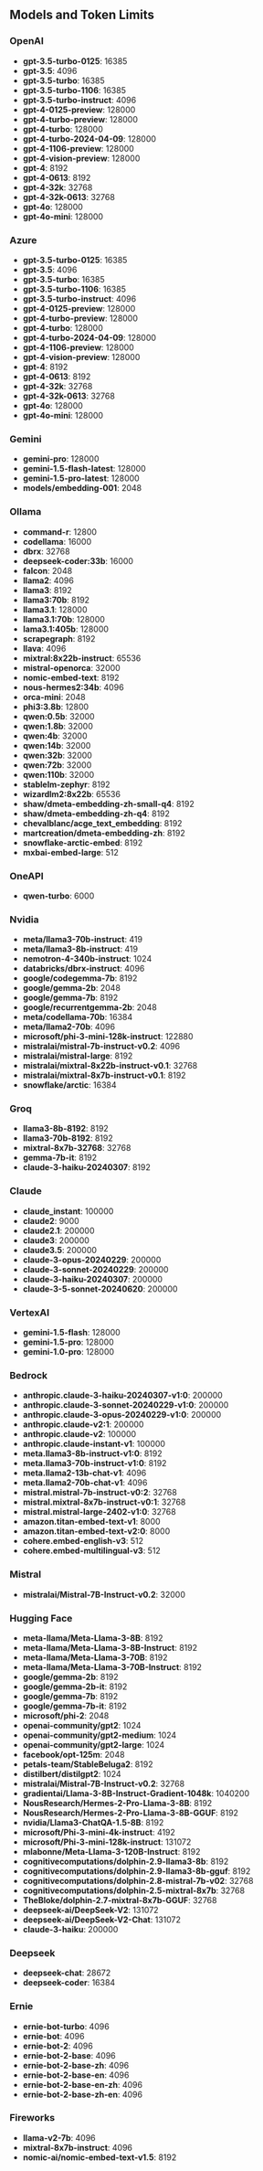 ## Models and Token Limits

### OpenAI
- **gpt-3.5-turbo-0125**: 16385
- **gpt-3.5**: 4096
- **gpt-3.5-turbo**: 16385
- **gpt-3.5-turbo-1106**: 16385
- **gpt-3.5-turbo-instruct**: 4096
- **gpt-4-0125-preview**: 128000
- **gpt-4-turbo-preview**: 128000
- **gpt-4-turbo**: 128000
- **gpt-4-turbo-2024-04-09**: 128000
- **gpt-4-1106-preview**: 128000
- **gpt-4-vision-preview**: 128000
- **gpt-4**: 8192
- **gpt-4-0613**: 8192
- **gpt-4-32k**: 32768
- **gpt-4-32k-0613**: 32768
- **gpt-4o**: 128000
- **gpt-4o-mini**: 128000

### Azure
- **gpt-3.5-turbo-0125**: 16385
- **gpt-3.5**: 4096
- **gpt-3.5-turbo**: 16385
- **gpt-3.5-turbo-1106**: 16385
- **gpt-3.5-turbo-instruct**: 4096
- **gpt-4-0125-preview**: 128000
- **gpt-4-turbo-preview**: 128000
- **gpt-4-turbo**: 128000
- **gpt-4-turbo-2024-04-09**: 128000
- **gpt-4-1106-preview**: 128000
- **gpt-4-vision-preview**: 128000
- **gpt-4**: 8192
- **gpt-4-0613**: 8192
- **gpt-4-32k**: 32768
- **gpt-4-32k-0613**: 32768
- **gpt-4o**: 128000
- **gpt-4o-mini**: 128000

### Gemini
- **gemini-pro**: 128000
- **gemini-1.5-flash-latest**: 128000
- **gemini-1.5-pro-latest**: 128000
- **models/embedding-001**: 2048

### Ollama
- **command-r**: 12800
- **codellama**: 16000
- **dbrx**: 32768
- **deepseek-coder:33b**: 16000
- **falcon**: 2048
- **llama2**: 4096
- **llama3**: 8192
- **llama3:70b**: 8192
- **llama3.1**: 128000
- **llama3.1:70b**: 128000
- **lama3.1:405b**: 128000
- **scrapegraph**: 8192
- **llava**: 4096
- **mixtral:8x22b-instruct**: 65536
- **mistral-openorca**: 32000
- **nomic-embed-text**: 8192
- **nous-hermes2:34b**: 4096
- **orca-mini**: 2048
- **phi3:3.8b**: 12800
- **qwen:0.5b**: 32000
- **qwen:1.8b**: 32000
- **qwen:4b**: 32000
- **qwen:14b**: 32000
- **qwen:32b**: 32000
- **qwen:72b**: 32000
- **qwen:110b**: 32000
- **stablelm-zephyr**: 8192
- **wizardlm2:8x22b**: 65536
- **shaw/dmeta-embedding-zh-small-q4**: 8192
- **shaw/dmeta-embedding-zh-q4**: 8192
- **chevalblanc/acge_text_embedding**: 8192
- **martcreation/dmeta-embedding-zh**: 8192
- **snowflake-arctic-embed**: 8192
- **mxbai-embed-large**: 512

### OneAPI
- **qwen-turbo**: 6000

### Nvidia
- **meta/llama3-70b-instruct**: 419
- **meta/llama3-8b-instruct**: 419
- **nemotron-4-340b-instruct**: 1024
- **databricks/dbrx-instruct**: 4096
- **google/codegemma-7b**: 8192
- **google/gemma-2b**: 2048
- **google/gemma-7b**: 8192
- **google/recurrentgemma-2b**: 2048
- **meta/codellama-70b**: 16384
- **meta/llama2-70b**: 4096
- **microsoft/phi-3-mini-128k-instruct**: 122880
- **mistralai/mistral-7b-instruct-v0.2**: 4096
- **mistralai/mistral-large**: 8192
- **mistralai/mixtral-8x22b-instruct-v0.1**: 32768
- **mistralai/mixtral-8x7b-instruct-v0.1**: 8192
- **snowflake/arctic**: 16384

### Groq
- **llama3-8b-8192**: 8192
- **llama3-70b-8192**: 8192
- **mixtral-8x7b-32768**: 32768
- **gemma-7b-it**: 8192
- **claude-3-haiku-20240307**: 8192

### Claude
- **claude_instant**: 100000
- **claude2**: 9000
- **claude2.1**: 200000
- **claude3**: 200000
- **claude3.5**: 200000
- **claude-3-opus-20240229**: 200000
- **claude-3-sonnet-20240229**: 200000
- **claude-3-haiku-20240307**: 200000
- **claude-3-5-sonnet-20240620**: 200000

### VertexAI
- **gemini-1.5-flash**: 128000
- **gemini-1.5-pro**: 128000
- **gemini-1.0-pro**: 128000

### Bedrock
- **anthropic.claude-3-haiku-20240307-v1:0**: 200000
- **anthropic.claude-3-sonnet-20240229-v1:0**: 200000
- **anthropic.claude-3-opus-20240229-v1:0**: 200000
- **anthropic.claude-v2:1**: 200000
- **anthropic.claude-v2**: 100000
- **anthropic.claude-instant-v1**: 100000
- **meta.llama3-8b-instruct-v1:0**: 8192
- **meta.llama3-70b-instruct-v1:0**: 8192
- **meta.llama2-13b-chat-v1**: 4096
- **meta.llama2-70b-chat-v1**: 4096
- **mistral.mistral-7b-instruct-v0:2**: 32768
- **mistral.mixtral-8x7b-instruct-v0:1**: 32768
- **mistral.mistral-large-2402-v1:0**: 32768
- **amazon.titan-embed-text-v1**: 8000
- **amazon.titan-embed-text-v2:0**: 8000
- **cohere.embed-english-v3**: 512
- **cohere.embed-multilingual-v3**: 512

### Mistral
- **mistralai/Mistral-7B-Instruct-v0.2**: 32000

### Hugging Face
- **meta-llama/Meta-Llama-3-8B**: 8192
- **meta-llama/Meta-Llama-3-8B-Instruct**: 8192
- **meta-llama/Meta-Llama-3-70B**: 8192
- **meta-llama/Meta-Llama-3-70B-Instruct**: 8192
- **google/gemma-2b**: 8192
- **google/gemma-2b-it**: 8192
- **google/gemma-7b**: 8192
- **google/gemma-7b-it**: 8192
- **microsoft/phi-2**: 2048
- **openai-community/gpt2**: 1024
- **openai-community/gpt2-medium**: 1024
- **openai-community/gpt2-large**: 1024
- **facebook/opt-125m**: 2048
- **petals-team/StableBeluga2**: 8192
- **distilbert/distilgpt2**: 1024
- **mistralai/Mistral-7B-Instruct-v0.2**: 32768
- **gradientai/Llama-3-8B-Instruct-Gradient-1048k**: 1040200
- **NousResearch/Hermes-2-Pro-Llama-3-8B**: 8192
- **NousResearch/Hermes-2-Pro-Llama-3-8B-GGUF**: 8192
- **nvidia/Llama3-ChatQA-1.5-8B**: 8192
- **microsoft/Phi-3-mini-4k-instruct**: 4192
- **microsoft/Phi-3-mini-128k-instruct**: 131072
- **mlabonne/Meta-Llama-3-120B-Instruct**: 8192
- **cognitivecomputations/dolphin-2.9-llama3-8b**: 8192
- **cognitivecomputations/dolphin-2.9-llama3-8b-gguf**: 8192
- **cognitivecomputations/dolphin-2.8-mistral-7b-v02**: 32768
- **cognitivecomputations/dolphin-2.5-mixtral-8x7b**: 32768
- **TheBloke/dolphin-2.7-mixtral-8x7b-GGUF**: 32768
- **deepseek-ai/DeepSeek-V2**: 131072
- **deepseek-ai/DeepSeek-V2-Chat**: 131072
- **claude-3-haiku**: 200000

### Deepseek
- **deepseek-chat**: 28672
- **deepseek-coder**: 16384

### Ernie
- **ernie-bot-turbo**: 4096
- **ernie-bot**: 4096
- **ernie-bot-2**: 4096
- **ernie-bot-2-base**: 4096
- **ernie-bot-2-base-zh**: 4096
- **ernie-bot-2-base-en**: 4096
- **ernie-bot-2-base-en-zh**: 4096
- **ernie-bot-2-base-zh-en**: 4096

### Fireworks
- **llama-v2-7b**: 4096
- **mixtral-8x7b-instruct**: 4096
- **nomic-ai/nomic-embed-text-v1.5**: 8192
